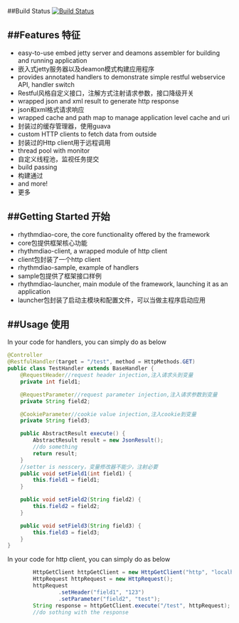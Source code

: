 ##Build Status
[![Build Status](https://travis-ci.org/Rhythmdiao/rhythmdiao-java-base.svg)](https://travis-ci.org/Rhythmdiao/rhythmdiao-java-base)

##Features 特征
--------------------
*   easy-to-use embed jetty server and deamons assembler for building and running application
*   嵌入式jetty服务器以及deamon模式构建应用程序
*   provides annotated handlers to demonstrate simple restful webservice API, handler switch
*   Restful风格自定义接口，注解方式注射请求参数，接口降级开关
*   wrapped json and xml result to generate http response
*   json和xml格式请求响应
*   wrapped cache and path map to manage application level cache and uri
*   封装过的缓存管理器，使用guava
*   custom HTTP clients to fetch data from outside
*   封装过的Http client用于远程调用
*   thread pool with monitor
*   自定义线程池，监视任务提交
*   build passing
*   构建通过
*   and more!
*   更多

##Getting Started 开始
--------------------
*   rhythmdiao-core, the core functionality offered by the framework
*   core包提供框架核心功能
*   rhythmdiao-client, a wrapped module of http client 
*   client包封装了一个http client
*   rhythmdiao-sample, example of handlers
*   sample包提供了框架接口样例
*   rhythmdiao-launcher, main module of the framework, launching it as an application 
*   launcher包封装了启动主模块和配置文件，可以当做主程序启动应用   

##Usage 使用
--------------------
In your code for handlers, you can simply do as below
```java
@Controller
@RestfulHandler(target = "/test", method = HttpMethods.GET)
public class TestHandler extends BaseHandler {
    @RequestHeader//request header injection,注入请求头到变量
    private int field1;

    @RequestParameter//request parameter injection,注入请求参数到变量
    private String field2;

    @CookieParameter//cookie value injection,注入cookie到变量
    private String field3;

    public AbstractResult execute() {
        AbstractResult result = new JsonResult();
        //do something
        return result;
    }
    //setter is nesscery，变量修改器不能少，注射必要
    public void setField1(int field1) {
        this.field1 = field1;
    }

    public void setField2(String field2) {
        this.field2 = field2;
    }

    public void setField3(String field3) {
        this.field3 = field3;
    }
}
```
In your code for http client, you can simply do as below
```java
        HttpGetClient httpGetClient = new HttpGetClient("http", "localhost:8080");
        HttpRequest httpRequest = new HttpRequest();
        httpRequest
                .setHeader("field1", "123")
                .setParameter("field2", "test");
        String response = httpGetClient.execute("/test", httpRequest);
        //do sothing with the response
```

